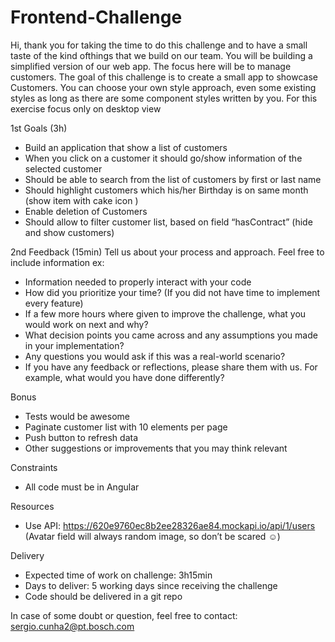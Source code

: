 # Frontend-Challenge

 Hi, thank you for taking the time to do this challenge and to have a small taste of the kind ofthings that we build on our team.
You will be building a simplified version of our web app. The focus here will be to manage
customers.
The goal of this challenge is to create a small app to showcase Customers.
You can choose your own style approach, even some existing styles as long as there are
some component styles written by you. For this exercise focus only on desktop view

1st Goals (3h)
* Build an application that show a list of customers
* When you click on a customer it should go/show information of the selected
customer
* Should be able to search from the list of customers by first or last name
* Should highlight customers which his/her Birthday is on same month (show item
with cake icon )
* Enable deletion of Customers
* Should allow to filter customer list, based on field “hasContract” (hide and show
customers)

2nd Feedback (15min)
Tell us about your process and approach. Feel free to include information ex:
* Information needed to properly interact with your code
* How did you prioritize your time? (If you did not have time to implement every
feature)
* If a few more hours where given to improve the challenge, what you would work on
next and why?
* What decision points you came across and any assumptions you made in your
implementation?
* Any questions you would ask if this was a real-world scenario?
* If you have any feedback or reflections, please share them with us. For example,
what would you have done differently?

Bonus
* Tests would be awesome
* Paginate customer list with 10 elements per page
* Push button to refresh data
* Other suggestions or improvements that you may think relevant

Constraints
* All code must be in Angular

Resources
* Use API: https://620e9760ec8b2ee28326ae84.mockapi.io/api/1/users
(Avatar field will always random image, so don’t be scared ☺)

Delivery
* Expected time of work on challenge: 3h15min
* Days to deliver: 5 working days since receiving the challenge
* Code should be delivered in a git repo

In case of some doubt or question, feel free to contact: sergio.cunha2@pt.bosch.com

